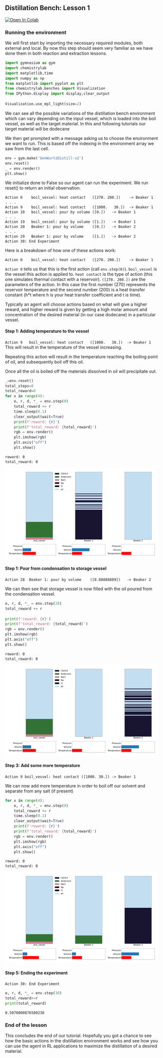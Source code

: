 ## Distillation Bench: Lesson 1


[![Open In Colab](https://colab.research.google.com/assets/colab-badge.svg)](https://colab.research.google.com/github/chemgymrl/chemgymrl/blob/rewrite/lessons/notebooks/distillation_lesson.ipynb)


### Running the environment

We will first start by importing the necessary required modules, both external and local. By now this step should seem very familiar as we have done them in both reaction and extraction lessons.


```python
import gymnasium as gym
import chemistrylab
import matplotlib,time
import numpy as np
from matplotlib import pyplot as plt
from chemistrylab.benches import Visualization
from IPython.display import display,clear_output

Visualization.use_mpl_light(size=2)

```

We can see all the possible variations of the distillation bench environment which can vary depending on the input vessel, which is loaded into the boil vessel, as well as the target material. In this and following tutorials our target material will be dodecane

We then get prompted with a message asking us to choose the environment we want to run. This is based off the indexing in the environment array we saw from the last cell.


```python
env = gym.make('GenWurtzDistill-v2')
env.reset()
_ = env.render()
plt.show()
```

We initialize done to False so our agent can run the experiment. We run reset() to return an initial observation.

```commandline
Action 0	boil_vessel: heat contact	([270. 200.])	 -> Beaker 1 
. . .
Action 9	boil_vessel: heat contact	([1000.   30.])	 -> Beaker 1 
Action 10	boil_vessel: pour by volume	([0.])	 -> Beaker 1 
. . .
Action 19	boil_vessel: pour by volume	([1.])	 -> Beaker 1 
Action 20	Beaker 1: pour by volume	([0.])	 -> Beaker 2 
. . .
Action 29	Beaker 1: pour by volume	([1.])	 -> Beaker 2 
Action 30: End Experiment
```

Here is a breakdown of how one of these actions work:

```
Action 0	boil_vessel: heat contact	([270. 200.])	 -> Beaker 1 
```

`Action 0` tells us that this is the first action (call `env.step(0)`). `boil_vessel` is the vessel this action is applied to. `heat contact` is the type of action (this one simulates thermal contact with a reservoir). `([270. 200.])` are the parameters of the action. In this case the first number (270) represents the reservoir temperature and the second number (200) is a heat transfer constant (h*t where h is your heat transfer coefficient and t is time). 




Typically an agent will choose actions based on what will give a higher reward, and higher reward is given by getting a high molar amount and concentration of the desired material (in our case dodecane) in a particular vessel.

#### Step 1: Adding temperature to the vessel

`Action 9	boil_vessel: heat contact	([1000.   30.])	 -> Beaker 1`
This will result in the temperature of the vessel increasing.

Repeating this action will result in the temperature reaching the boiling point of oil, and subsequently boil off this oil.

Once all the oil is boiled off the materials dissolved in oil will precipitate out.





```python
_=env.reset()
total_steps=0
total_reward=0
for x in range(4):
    o, r, d, *_ = env.step(9)
    total_reward += r
    time.sleep(0.1)
    clear_output(wait=True)
    print(f'reward: {r}')
    print(f'total_reward: {total_reward}')
    rgb = env.render()
    plt.imshow(rgb)
    plt.axis("off")
    plt.show()
```

    reward: 0
    total_reward: 0
    


    
![png](tutorial_figures/distillation-lesson-1/output_10_1.png)
    


#### Step 1: Pour from condensation to storage vessel

`Action 28	Beaker 1: pour by volume	([0.88888889])	 -> Beaker 2`

We can then see that storage vessel is now filled with the oil poured from the condensation vessel.





```python
o, r, d, *_ = env.step(28)
total_reward += r

print(f'reward: {r}')
print(f'total_reward: {total_reward}')
rgb = env.render()
plt.imshow(rgb)
plt.axis("off")
plt.show()
```

    reward: 0
    total_reward: 0
    


    
![png](tutorial_figures/distillation-lesson-1/output_12_1.png)
    


#### Step 3: Add some more temperature

`Action 9 boil_vessel: heat contact ([1000. 30.]) -> Beaker 1`

We can now add more temperature in order to boil off our solvent and separate from any salt (if present)


```python
for x in range(4):
    o, r, d, *_ = env.step(9)
    total_reward += r
    time.sleep(0.1)
    clear_output(wait=True)
    print(f'reward: {r}')
    print(f'total_reward: {total_reward}')
    rgb = env.render()
    plt.imshow(rgb)
    plt.axis("off")
    plt.show()
```

    reward: 0
    total_reward: 0
    


    
![png](tutorial_figures/distillation-lesson-1/output_14_1.png)
    


#### Step 5: Ending the experiment

`Action 30: End Experiment`


```python
o, r, d, *_ = env.step(30)
total_reward+=r
print(total_reward)
```

    0.5070800876580238
    


### End of the lesson

This concludes the end of our tutorial. Hopefully you got a chance to see how the basic actions in the distillation environment works and see how you can use the agent in RL applications to maximize the distillation of a desired material.


```python

```
